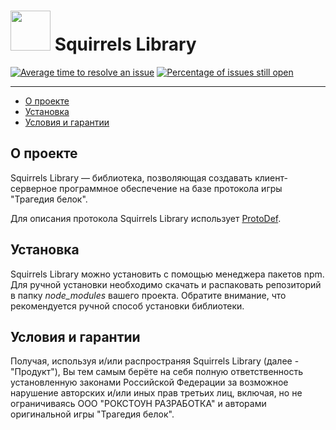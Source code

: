 # <img src="https://isoviet.github.io/media/icons/nut/icon.svg" height="64"> Squirrels Library

[![Average time to resolve an issue](http://isitmaintained.com/badge/resolution/isoviet/sq-lib.svg)](http://isitmaintained.com/project/isoviet/sq-lib "Average time to resolve an issue") [![Percentage of issues still open](http://isitmaintained.com/badge/open/isoviet/sq-lib.svg)](http://isitmaintained.com/project/isoviet/sq-lib "Percentage of issues still open")

--------------

* [О проекте](#о-проекте)
* [Установка](#установка)
* [Условия и гарантии](#условия-и-гарантии)

## О проекте
Squirrels Library — библиотека, позволяющая создавать клиент-серверное программное обеспечение на базе протокола игры "Трагедия белок".

Для описания протокола Squirrels Library использует [ProtoDef](https://www.npmjs.com/package/protodef).

## Установка
Squirrels Library можно установить с помощью менеджера пакетов npm. Для ручной установки необходимо скачать и распаковать репозиторий в папку *node_modules* вашего проекта. Обратите внимание, что рекомендуется ручной способ установки библиотеки.

## Условия и гарантии
Получая, используя и/или распространяя Squirrels Library (далее - "Продукт"), Вы тем самым берёте на себя полную ответственность установленную законами Российской Федерации за возможное нарушение авторских и/или иных прав третьих лиц, включая, но не ограничиваясь ООО "РОКСТОУН РАЗРАБОТКА" и авторами оригинальной игры "Трагедия белок".
